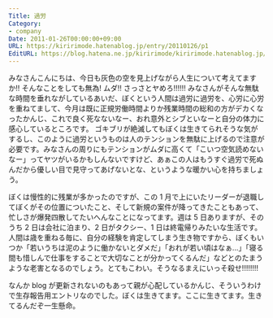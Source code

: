 ```yaml
---
Title: 過労
Category:
- company
Date: 2011-01-26T00:00:00+09:00
URL: https://kiririmode.hatenablog.jp/entry/20110126/p1
EditURL: https://blog.hatena.ne.jp/kiririmode/kiririmode.hatenablog.jp/atom/entry/8454420450078211238
---
```



みなさんこんにちは、今日も灰色の空を見上げながら人生について考えてますか!!  そんなことをしても無為! ムダ!! さっさとヤめろ!!!!!!
みなさんがそんな無駄な時間を垂れながしているあいだ、ぼくという人間は過労に過労を、心労に心労を重ねてまして、今月は既に正規労働時間よりか残業時間の総和の方がデカくなったかんじ、これで良く死なないなー、おれ意外とシブといなーと自分の体力に感心しているところです。
ゴキブリが絶滅してもぼくは生きてられそうな気がするし、このように過労というものは人のテンションを無駄に上げるので注意が必要です。みなさんの周りにもテンションがムダに高くて「こいつ空気読めないなー」ってヤツがいるかもしんないですけど、あぁこの人はもうすぐ過労で死ぬんだから優しい目で見守ってあげないとな、というような暖かい心を持ちましょう。

ぼくは慢性的に残業が多かったのですが、この 1 月で上にいたリーダーが退職してぼくがその位置についたこと、そして新規の案件が降ってきたこともあって、忙しさが爆発四散してたいへんなことになってます。週は 5 日ありますが、そのうち 2 日は会社に泊まり、2 日がタクシー、1 日は終電帰りみたいな生活です。
人間は歳を重ねる毎に、自分の経験を肯定してしまう生き物ですから、ぼくもいつか「若いうちは泥のように働かないとダメだ」「おれが若い頃はなぁ…」「寝る間も惜しんで仕事をすることで大切なことが分かってくるんだ」などとのたまうような老害となるのでしょう。とてもこわい。そうなるまえにいっそ殺せ!!!!!!!!

なんか blog が更新されないのもあって親が心配しているかんじ、そういうわけで生存報告用エントリなのでした。ぼくは生きてます。ここに生きてます。生きてるんだぞ一生懸命。
